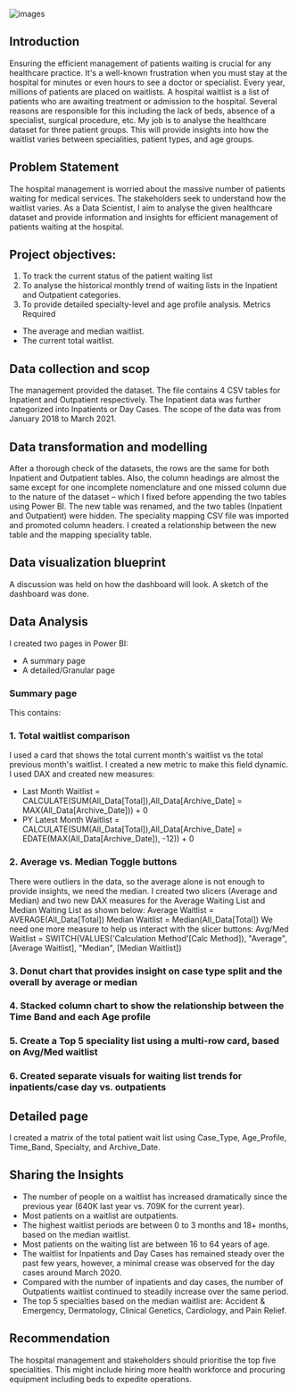 ![images](https://github.com/user-attachments/assets/98075f6a-8f92-45e6-9494-6afa31b93fbf)

## Introduction
Ensuring the efficient management of patients waiting is crucial for any healthcare practice. It's a well-known frustration when you must stay at the hospital for minutes or even hours to see a doctor or specialist. Every year, millions of patients are placed on waitlists. A hospital waitlist is a list of patients who are awaiting treatment or admission to the hospital. Several reasons are responsible for this including the lack of beds, absence of a specialist, surgical procedure, etc.
My job is to analyse the healthcare dataset for three patient groups. This will provide insights into how the waitlist varies between specialities, patient types, and age groups.
## Problem Statement
The hospital management is worried about the massive number of patients waiting for medical services. The stakeholders seek to understand how the waitlist varies. As a Data Scientist, I aim to analyse the given healthcare dataset and provide information and insights for efficient management of patients waiting at the hospital.
## Project objectives:
1.	To track the current status of the patient waiting list
2.	To analyse the historical monthly trend of waiting lists in the Inpatient and Outpatient categories.
3.	To provide detailed specialty-level and age profile analysis.
Metrics Required
-	The average and median waitlist.
-	The current total waitlist.
## Data collection and scop
The management provided the dataset. The file contains 4 CSV tables for Inpatient and Outpatient respectively. The Inpatient data was further categorized into Inpatients or Day Cases. The scope of the data was from January 2018 to March 2021.
## Data transformation and modelling
After a thorough check of the datasets, the rows are the same for both Inpatient and Outpatient tables. Also, the column headings are almost the same except for one incomplete nomenclature and one missed column due to the nature of the dataset – which I fixed before appending the two tables using Power BI. The new table was renamed, and the two tables (Inpatient and Outpatient) were hidden.
The speciality mapping CSV file was imported and promoted column headers. I created a relationship between the new table and the mapping speciality table.
## Data visualization blueprint
A discussion was held on how the dashboard will look. A sketch of the dashboard was done. 
## Data Analysis
I created two pages in Power BI: 
-	A summary page
-	A detailed/Granular page
### Summary page
This contains:
### 1.	Total waitlist comparison
I used a card that shows the total current month's waitlist vs the total previous month's waitlist. I created a new metric to make this field dynamic. I used DAX and created new measures:
-	Last Month Waitlist = CALCULATE(SUM(All_Data[Total]),All_Data[Archive_Date] = MAX(All_Data[Archive_Date])) + 0
-	PY Latest Month Waitlist = CALCULATE(SUM(All_Data[Total]),All_Data[Archive_Date] = EDATE(MAX(All_Data[Archive_Date]), -12)) + 0
### 2.	Average vs. Median Toggle buttons
There were outliers in the data, so the average alone is not enough to provide insights, we need the median. I created two slicers (Average and Median) and two new DAX measures for the Average Waiting List and Median Waiting List as shown below:
Average Waitlist = AVERAGE(All_Data[Total])
Median Waitlist = Median(All_Data[Total])
We need one more measure to help us interact with the slicer buttons:
Avg/Med Waitlist = SWITCH(VALUES('Calculation Method'[Calc Method]), "Average", [Average Waitlist], "Median", [Median Waitlist])
### 3.	Donut chart that provides insight on case type split and the overall by average or median
### 4.	Stacked column chart to show the relationship between the Time Band and each Age profile
### 5.  Create a Top 5 speciality list using a multi-row card, based on Avg/Med waitlist
### 6. Created separate visuals for waiting list trends for inpatients/case day vs. outpatients
## Detailed page
I created a matrix of the total patient wait list using Case_Type, Age_Profile, Time_Band, Specialty, and Archive_Date.
## Sharing the Insights
-	The number of people on a waitlist has increased dramatically since the previous year (640K last year vs. 709K for the current year).
-	Most patients on a waitlist are outpatients.
-	The highest waitlist periods are between 0 to 3 months and 18+ months, based on the median waitlist.
-	Most patients on the waiting list are between 16 to 64 years of age. 
-	The waitlist for Inpatients and Day Cases has remained steady over the past few years, however, a minimal crease was observed for the day cases around March 2020.
-	Compared with the number of inpatients and day cases, the number of Outpatients waitlist continued to steadily increase over the same period.
-	The top 5 specialties based on the median waitlist are: Accident & Emergency, Dermatology, Clinical Genetics, Cardiology, and Pain Relief.
## Recommendation
The hospital management and stakeholders should prioritise the top five specialities. This might include hiring more health workforce and procuring equipment including beds to expedite operations. 
